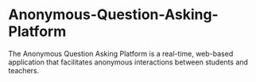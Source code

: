 # Anonymous-Question-Asking-Platform
The Anonymous Question Asking Platform is a real-time, web-based application that facilitates anonymous interactions between students and teachers. 

